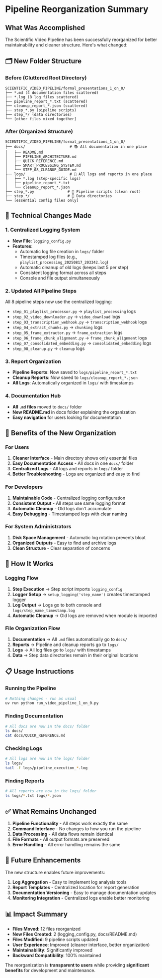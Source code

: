 # Pipeline Reorganization Summary

## What Was Accomplished

The Scientific Video Pipeline has been successfully reorganized for better maintainability and cleaner structure. Here's what changed:

## 🗂️ New Folder Structure

### Before (Cluttered Root Directory)
```
SCIENTIFIC_VIDEO_PIPELINE/formal_presentations_1_on_0/
├── *.md (4 documentation files scattered)
├── *.log (8 log files scattered)
├── pipeline_report_*.txt (scattered)
├── cleanup_report_*.json (scattered)
├── step_*.py (pipeline scripts)
├── step_*/ (data directories)
└── [other files mixed together]
```

### After (Organized Structure)
```
SCIENTIFIC_VIDEO_PIPELINE/formal_presentations_1_on_0/
├── docs/                    # 📚 All documentation in one place
│   ├── README.md
│   ├── PIPELINE_ARCHITECTURE.md
│   ├── QUICK_REFERENCE.md
│   ├── SMART_PROCESSING_SYSTEM.md
│   └── STEP_08_CLEANUP_GUIDE.md
├── logs/                    # 📝 All logs and reports in one place
│   ├── *.log (step-specific logs)
│   ├── pipeline_report_*.txt
│   └── cleanup_report_*.json
├── step_*.py               # 🐍 Pipeline scripts (clean root)
├── step_*/                 # 📁 Data directories
└── [essential config files only]
```

## 🔧 Technical Changes Made

### 1. Centralized Logging System
- **New File**: `logging_config.py`
- **Features**:
  - Automatic log file creation in `logs/` folder
  - Timestamped log files (e.g., `playlist_processing_20250817_203342.log`)
  - Automatic cleanup of old logs (keeps last 5 per step)
  - Consistent logging format across all steps
  - Console and file output simultaneously

### 2. Updated All Pipeline Steps
All 8 pipeline steps now use the centralized logging:
- `step_01_playlist_processor.py` → `playlist_processing` logs
- `step_02_video_downloader.py` → `video_download` logs
- `step_03_transcription_webhook.py` → `transcription_webhook` logs
- `step_04_extract_chunks.py` → `chunking` logs
- `step_05_frame_extractor.py` → `frame_extraction` logs
- `step_06_frame_chunk_alignment.py` → `frame_chunk_alignment` logs
- `step_07_consolidated_embedding.py` → `consolidated_embedding` logs
- `step_08_cleanup.py` → `cleanup` logs

### 3. Report Organization
- **Pipeline Reports**: Now saved to `logs/pipeline_report_*.txt`
- **Cleanup Reports**: Now saved to `logs/cleanup_report_*.json`
- **All Logs**: Automatically organized in `logs/` with timestamps

### 4. Documentation Hub
- **All `.md` files** moved to `docs/` folder
- **New README.md** in docs folder explaining the organization
- **Easy navigation** for users looking for documentation

## 🎯 Benefits of the New Organization

### For Users
1. **Cleaner Interface** - Main directory shows only essential files
2. **Easy Documentation Access** - All docs in one `docs/` folder
3. **Centralized Logs** - All logs and reports in `logs/` folder
4. **Better Troubleshooting** - Logs are organized and easy to find

### For Developers
1. **Maintainable Code** - Centralized logging configuration
2. **Consistent Output** - All steps use same logging format
3. **Automatic Cleanup** - Old logs don't accumulate
4. **Easy Debugging** - Timestamped logs with clear naming

### For System Administrators
1. **Disk Space Management** - Automatic log rotation prevents bloat
2. **Organized Outputs** - Easy to find and archive logs
3. **Clean Structure** - Clear separation of concerns

## 🔄 How It Works

### Logging Flow
1. **Step Execution** → Step script imports `logging_config`
2. **Logger Setup** → `setup_logging('step_name')` creates timestamped logger
3. **Log Output** → Logs go to both console and `logs/step_name_timestamp.log`
4. **Automatic Cleanup** → Old logs are removed when module is imported

### File Organization Flow
1. **Documentation** → All `.md` files automatically go to `docs/`
2. **Reports** → Pipeline and cleanup reports go to `logs/`
3. **Logs** → All log files go to `logs/` with timestamps
4. **Data** → Step data directories remain in their original locations

## 📋 Usage Instructions

### Running the Pipeline
```bash
# Nothing changes - run as usual
uv run python run_video_pipeline_1_on_0.py
```

### Finding Documentation
```bash
# All docs are now in the docs/ folder
ls docs/
cat docs/QUICK_REFERENCE.md
```

### Checking Logs
```bash
# All logs are now in the logs/ folder
ls logs/
tail -f logs/pipeline_execution_*.log
```

### Finding Reports
```bash
# All reports are now in the logs/ folder
ls logs/*.txt logs/*.json
```

## ✅ What Remains Unchanged

1. **Pipeline Functionality** - All steps work exactly the same
2. **Command Interface** - No changes to how you run the pipeline
3. **Data Processing** - All data flows remain identical
4. **File Formats** - All output formats are preserved
5. **Error Handling** - All error handling remains the same

## 🚀 Future Enhancements

The new structure enables future improvements:
1. **Log Aggregation** - Easy to implement log analysis tools
2. **Report Templates** - Centralized location for report generation
3. **Documentation Versioning** - Easy to manage documentation updates
4. **Monitoring Integration** - Centralized logs enable better monitoring

## 📊 Impact Summary

- **Files Moved**: 12 files reorganized
- **New Files Created**: 2 (logging_config.py, docs/README.md)
- **Files Modified**: 9 pipeline scripts updated
- **User Experience**: Improved (cleaner interface, better organization)
- **Maintainability**: Significantly improved
- **Backward Compatibility**: 100% maintained

The reorganization is **transparent to users** while providing **significant benefits** for development and maintenance.
